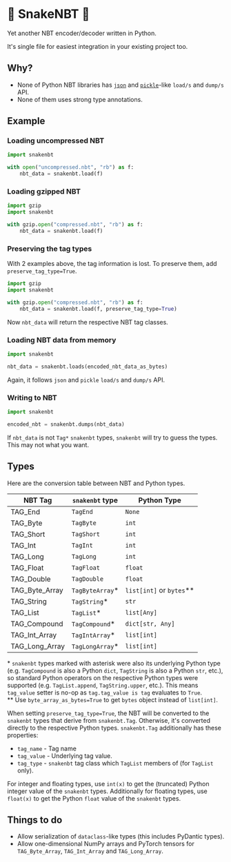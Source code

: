 🐍 SnakeNBT 🐍
=====

Yet another NBT encoder/decoder written in Python.

It's single file for easiest integration in your existing project too.

Why?
-----

* None of Python NBT libraries has [`json`](https://docs.python.org/3/library/json.html) and [`pickle`](https://docs.python.org/3/library/pickle.html)-like `load/s` and `dump/s` API.
* None of them uses strong type annotations.

Example
-----

### Loading uncompressed NBT
```py
import snakenbt

with open("uncompressed.nbt", "rb") as f:
	nbt_data = snakenbt.load(f)
```

### Loading gzipped NBT
```py
import gzip
import snakenbt

with gzip.open("compressed.nbt", "rb") as f:
	nbt_data = snakenbt.load(f)
```

### Preserving the tag types

With 2 examples above, the tag information is lost. To preserve them, add `preserve_tag_type=True`.

```py
import gzip
import snakenbt

with gzip.open("compressed.nbt", "rb") as f:
	nbt_data = snakenbt.load(f, preserve_tag_type=True)
```

Now `nbt_data` will return the respective NBT tag classes.

### Loading NBT data from memory

```py
import snakenbt

nbt_data = snakenbt.loads(encoded_nbt_data_as_bytes)
```

Again, it follows `json` and `pickle` `load/s` and `dump/s` API.

### Writing to NBT

```py
import snakenbt

encoded_nbt = snakenbt.dumps(nbt_data)
```

If `nbt_data` is not `Tag*` `snakenbt` types, `snakenbt` will try to guess the types. This may not what you want.

Types
-----

Here are the conversion table between NBT and Python types.

| NBT Tag        | `snakenbt` type | Python Type              |
|----------------|-----------------|--------------------------|
| TAG_End        | `TagEnd`        | `None`                   |
| TAG_Byte       | `TagByte`       | `int`                    |
| TAG_Short      | `TagShort`      | `int`                    |
| TAG_Int        | `TagInt`        | `int`                    |
| TAG_Long       | `TagLong`       | `int`                    |
| TAG_Float      | `TagFloat`      | `float`                  |
| TAG_Double     | `TagDouble`     | `float`                  |
| TAG_Byte_Array | `TagByteArray`* | `list[int]` or `bytes`** |
| TAG_String     | `TagString`*    | `str`                    |
| TAG_List       | `TagList`*      | `list[Any]`              |
| TAG_Compound   | `TagCompound`*  | `dict[str, Any]`         |
| TAG_Int_Array  | `TagIntArray`*  | `list[int]`              |
| TAG_Long_Array | `TagLongArray`* | `list[int]`              |

\* `snakenbt` types marked with asterisk were also its underlying Python type (e.g. `TagCompound` is also a Python
`dict`, `TagString` is also a Python `str`, etc.), so standard Python operators on the respective Python types were
supported (e.g. `TagList.append`, `TagString.upper`, etc.). This means `tag_value` setter is no-op as
`tag.tag_value is tag` evaluates to `True`.  
\*\* Use `byte_array_as_bytes=True` to get `bytes` object instead of `list[int]`.

When setting `preserve_tag_type=True`, the NBT will be converted to the `snakenbt` types that derive from
`snakenbt.Tag`. Otherwise, it's converted directly to the respective Python types. `snakenbt.Tag` additionally has
these properties:
* `tag_name` - Tag name
* `tag_value` - Underlying tag value.
* `tag_type` - `snakenbt` tag class which `TagList` members of (for `TagList` only).

For integer and floating types, use `int(x)` to get the (truncated) Python integer value of the `snakenbt` types.
Additionally for floating types, use `float(x)` to get the Python `float` value of the `snakenbt` types.

Things to do
-----

* Allow serialization of `dataclass`-like types (this includes PyDantic types).
* Allow one-dimensional NumPy arrays and PyTorch tensors for `TAG_Byte_Array`, `TAG_Int_Array` and `TAG_Long_Array`.
